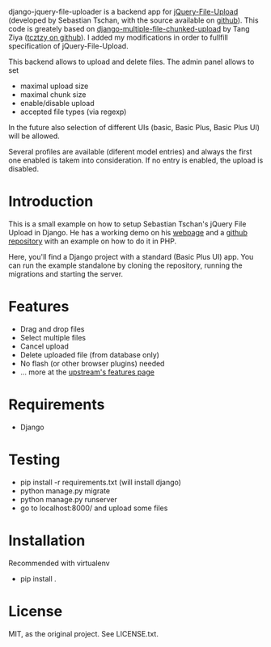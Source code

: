 django-jquery-file-uploader is a backend app for 
[jQuery-File-Upload](http://blueimp.github.io/jQuery-File-Upload/) (developed by Sebastian Tschan, with the source available on [github](https://github.com/blueimp/jQuery-File-Upload)). This code is greately based on [django-multiple-file-chunked-upload](https://github.com/tcztzy/django-multiple-file-chunked-upload) by Tang Ziya ([tcztzy on github](https://github.com/tcztzy)). I added my modifications in order to fullfill specification of jQuery-File-Upload.

This backend allows to upload and delete files. The admin panel allows to set

* maximal upload size
* maximal chunk size
* enable/disable upload
* accepted file types (via regexp)

In the future also selection of different UIs (basic, Basic Plus, Basic Plus UI) will be allowed.

Several profiles are available (diferent model entries) and always the first one enabled is takem into consideration. If no entry is enabled, the upload is disabled.

Introduction
============

This is a small example on how to setup Sebastian Tschan's jQuery File Upload in Django. He has a working demo on his [webpage](http://aquantum-demo.appspot.com/file-upload) and a [github repository](https://github.com/blueimp/jQuery-File-Upload) with an example on how to do it in PHP.

Here, you'll find a Django project with a standard (Basic Plus UI) app. You can run the example standalone by cloning the repository, running the migrations and starting the server.

Features
========

* Drag and drop files
* Select multiple files
* Cancel upload
* Delete uploaded file (from database only)
* No flash (or other browser plugins) needed
* … more at the [upstream's features page](http://aquantum-demo.appspot.com/file-upload#features)

Requirements
============

* Django

Testing
=======

* pip install -r requirements.txt (will install django)
* python manage.py migrate
* python manage.py runserver
* go to localhost:8000/ and upload some files

Installation
============

Recommended with virtualenv

* pip install .

License
=======
MIT, as the original project. See LICENSE.txt.